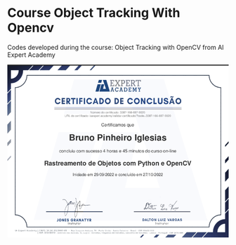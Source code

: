 # Course Object Tracking With Opencv

Codes developed during the course: Object Tracking with OpenCV from AI Expert Academy




![alt text](https://github.com/bruiglesias/course-object-detection-opencv/blob/master/certificado.png)
